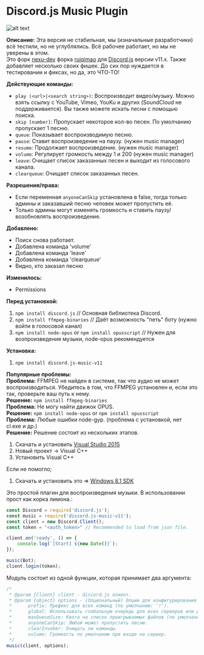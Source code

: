 # Discord.js Music Plugin

![alt text](https://nodei.co/npm/discord.js-music-v11.png?downloads=true&stars=true "discord.js-music-v11 stats")

__Описание:__
Эта версия не стабильная, мы (изначальные разработчики) всё тестили, но не углублялись. Всё рабочее работает, но мы не уверены в этом.  
Это форк [nexu-dev](https://github.com/nexu-dev/discord.js-music) форка [ruiqimao](https://github.com/ruiqimao/discord.js-music) для [Discord.js](https://discord.js.org/) версии v11.x. Также добавляет несколько своих фишек. До сих пор нуждается в тестировании и фиксах, но да, это ЧТО-ТО!

__Действующие команды:__  
* `play (<url>|<search string>)`: Воспроизводит видео/музыку. Можно взять ссылку с YouTube, Vimeo, YouKu и других (SoundCloud не поддерживается). Вы также можете искать песни с помощью поиска.
* `skip [number]`: Пропускает некоторое кол-во песен. По умолчанию пропускает 1 песню.
* `queue`: Показывает воспроизводимую песню.
* `pause`: Ставит воспроизведение на паузу. (нужен music manager)
* `resume`: Продолжает воспроизведение. (нужен music manager)
* `volume`: Регулирует громкость между 1 и 200 (нужен music manager)
* `leave`: Очищает список заказанных песен и выходит из голосового канала.
* `clearqueue`: Очищает список заказанных песен.

__Разрешения/права:__  
* Если переменная `anyoneCanSkip` установлена в false, тогда только админы и заказавший песню человек может пропустить её.
* Только админы могут изменять громкость и ставить паузу/возобновлять воспроизведение.

__Добавлено:__  
* Поиск снова работает.
* Добавлена команда 'volume'
* Добавлена команда 'leave'
* Добавлена команда 'clearqueue'
* Видно, кто заказал песню

__Изменилось:__  
* Permissions

__Перед установкой:__  
1. `npm install discord.js` // Основная библиотека Discord.  
2. `npm install ffmpeg-binaries` // Даёт возможность "петь" боту (нужно войти в голосовой канал)  
3. `npm install node-opus` or `npm install opusscript` // Нужен для возпроизведения музыки, node-opus рекомендуется

__Установка:__  
1. `npm install discord.js-music-v11`

__Популярные проблемы:__  
__Проблема:__ FFMPEG не найден в системе, так что аудио не может воспроизводиться. Убедитесь в том, что FFMPEG установлен и, если это так, проверьте ваш путь к нему.  
__Решение:__ `npm install ffmpeg-binaries`  
__Проблема:__ Не могу найти движок OPUS.  
__Решение:__ `npm install node-opus` or `npm install opusscript`  
__Проблема:__ Любые ошибки node-gyp. (проблема с установкой, нет cl.exe и др.)  
__Решение:__ Решение состоит из нескольких этапов.  
1. Скачать и установить [Visual Studio 2015](https://www.visualstudio.com/downloads/)  
2. Новый проект -> Visual C++  
3. Установить Visual C++  

Если не помогло;  
1. Скачать и установить это => [Windows 8.1 SDK](https://developer.microsoft.com/en-us/windows/downloads/windows-8-1-sdk)

Это простой плагин для воспроизведения музыки. В использовании прост как корка лимона.:  
```javascript
const Discord = require('discord.js');
const music = require('discord.js-music-v11');
const client = new Discord.Client();
const token = "<auth_token>" // Recommended to load from json file.

client.on('ready', () => {
    console.log(`[Start] ${new Date()}`);
});

music(Bot);
client.login(token);
```

Модуль состоит из одной функции, которая принимает два аргумента:  
```javascript
/*
 * @param {Client} client - discord.js клиент.
 * @param {object} options - (Опциональный) Опции для конфигурирования бота. Принимаемые опции:
 * 		prefix: Префикс для всех команд (по умолчанию: '!').
 * 		global: Использовать глобальную очередь для всех серверов или для каждого свою (по умолчанию: false).
 * 		maxQueueSize: Квота на список проигрываемых файлов (по умолчанию: 20).
 * 		anyoneCanSkip: Любой может пропустить песню.
 * 		clearInvoker: Очищать ли команды.
 * 		volume: Громкость по умолчанию при входе на сервер.
 */
music(client, options);
```
